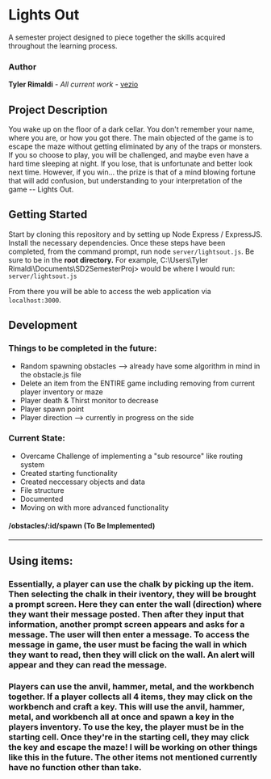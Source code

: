 # Lights Out

A semester project designed to piece together the skills acquired throughout the learning process. 

### Author

**Tyler Rimaldi** - *All current work* - [vezio](https://github.com/vezio) 

## Project Description

You wake up on the floor of a dark cellar. You don't remember your name, where you are, or how you got there.  The main objected of the game is to escape the maze without getting eliminated by any of the traps or monsters. If you so choose to play, you will be challenged, and maybe even have a hard time sleeping at night. If you lose, that is unfortunate and better look next time. However, if you win... the prize is that of a mind blowing fortune that will add confusion, but understanding to your interpretation of the game -- Lights Out. 

## Getting Started

Start by cloning this repository and by setting up Node Express / ExpressJS. Install the necessary dependencies. Once these steps have been completed, from the command prompt, run node `server/lightsout.js`. Be sure to be in the **root directory.** For example, C:\Users\Tyler Rimaldi\Documents\SD2SemesterProj> would be where I would run: `server/lightsout.js` 

From there you will be able to access the web application via `localhost:3000`. 

## Development
### Things to be completed in the future:
- Random spawning obstacles --> already have some algorithm in mind in the obstacle.js file
- Delete an item from the ENTIRE game including removing from current player inventory or maze
- Player death & Thirst monitor to decrease
- Player spawn point
- Player direction --> currently in progress on the side

### Current State:
- Overcame Challenge of implementing a "sub resource" like routing system
- Created starting functionality 
- Created neccessary objects and data 
- File structure
- Documented
- Moving on with more advanced functionality

#### /obstacles/:id/spawn (To Be Implemented)
--------------------------------------------------------------------------------------------------------------------------------
## Using items:
### Essentially, a player can use the chalk by picking up the item. Then selecting the chalk in their iventory, they will be brought a prompt screen. Here they can enter the wall (direction) where they want their message posted. Then after they input that information, another prompt screen appears and asks for a message. The user will then enter a message. To access the message in game, the user must be facing the wall in which they want to read, then they will click on the wall. An alert will appear and they can read the message.

### Players can use the anvil, hammer, metal, and the workbench together. If a player collects all 4 items, they may click on the workbench and craft a key. This will use the anvil, hammer, metal, and workbench all at once and spawn a key in the players inventory. To use the key, the player must be in the starting cell. Once they're in the starting cell, they may click the key and escape the maze! I will be working on other things like this in the future. The other items not mentioned currently have no function other than take.

